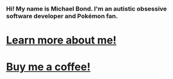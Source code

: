 ### Hi! My name is Michael Bond. I'm an autistic obsessive software developer and Pokémon fan.

# [Learn more about me!](https://bondcodes.com)

# [Buy me a coffee!](https://ko-fi.com/michaelbond)
